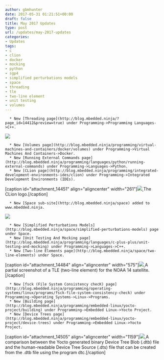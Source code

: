 ```yaml
---
author: gbmhunter
date: 2017-05-31 01:21:51+00:00
draft: false
title: May 2017 Updates
type: post
url: /updates/may-2017-updates
categories:
- Updates
tags:
- c
- clion
- docker
- mocking
- python
- sgp4
- simplified perturbations models
- space
- threading
- tle
- two-line element
- unit testing
- volumes
---
```



	  * New [Threading page](http://blog.mbedded.ninja/?page_id=14412&preview=true) under Programming->Programming Languages->C++.  

   



[![](http://blog.mbedded.ninja/wp-content/uploads/2015/01/thread-needle-icon.png)
](http://blog.mbedded.ninja/wp-content/uploads/2015/01/thread-needle-icon.png)



	  * New [Volumes page](http://blog.mbedded.ninja/programming/virtual-machines-and-containers/docker/volumes) under Programming->Virtual Machines And Containers->Docker.
	  * New [Running External Commands page](http://blog.mbedded.ninja/programming/languages/python/running-external-commands) under Programming->Languages->Python.
	  * New [CLion page](http://blog.mbedded.ninja/programming/integrated-development-environments-ides/clion) under Programming->Integrated Development Environments (IDEs).  

   

[caption id="attachment_14451" align="aligncenter" width="261"][![](http://blog.mbedded.ninja/wp-content/uploads/2017/05/clion-logo.png)
](http://blog.mbedded.ninja/wp-content/uploads/2017/05/clion-logo.png) The CLion logo.[/caption]

	  * New [Space sub-site](http://blog.mbedded.ninja/space) added to www.mbedded.ninja.  

   



[![](http://blog.mbedded.ninja/wp-content/uploads/2017/06/planet-icon-space.png)
](http://blog.mbedded.ninja/wp-content/uploads/2017/06/planet-icon-space.png)



	  * New [Simplified Perturbations Models](http://blog.mbedded.ninja/space/simplified-perturbations-models) page under Space.
	  * New [Unit Testing And Mocking page](http://blog.mbedded.ninja/programming/languages/c-plus-plus/unit-testing-and-mocking) under Programming->Languages->C++.
	  * New [Two-line Elements page](http://blog.mbedded.ninja/space/two-line-elements) under Space.  

   

[caption id="attachment_14484" align="aligncenter" width="575"][![](http://blog.mbedded.ninja/wp-content/uploads/2017/05/tle-two-line-element-example-first-quarter.png)
](http://blog.mbedded.ninja/wp-content/uploads/2017/05/tle-two-line-element-example-first-quarter.png) A partial screenshot of a TLE (two-line element) for the NOAA 14 satellite.[/caption]
  

 
	  * New [fsck (File System Consistency checK) page](http://blog.mbedded.ninja/programming/operating-systems/linux/programs/fsck-file-system-consistency-check) under Programming->Operating Systems->Linux->Programs.
	  * New [Building page](http://blog.mbedded.ninja/programming/embedded-linux/yocto-project/building) under Programming->Embedded Linux->Yocto Project.
	  * New [Device Trees page](http://blog.mbedded.ninja/programming/embedded-linux/yocto-project/device-trees) under Programming->Embedded Linux->Yocto Project.  

   

[caption id="attachment_14505" align="aligncenter" width="1159"][![](http://blog.mbedded.ninja/wp-content/uploads/2017/06/yocto-device-tree-conversion-from-blob-to-source.png)
](http://blog.mbedded.ninja/wp-content/uploads/2017/06/yocto-device-tree-conversion-from-blob-to-source.png) A comparison between the Yocto generated binary Device Tree Blob (.dtb) file and the human-readable Device Tree Source (.dts) file that can be created from the .dtb file using the program dtc.[/caption]


